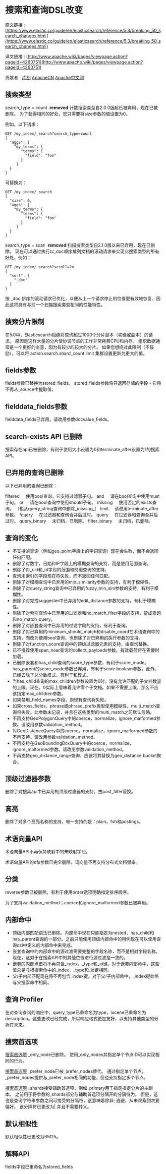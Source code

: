 # 搜索和查询DSL改变

原文链接 : [https://www.elastic.co/guide/en/elasticsearch/reference/5.3/breaking_50_search_changes.html](https://www.elastic.co/guide/en/elasticsearch/reference/5.3/breaking_50_search_changes.html)

译文链接 : [http://www.apache.wiki/pages/viewpage.action?pageId=4260751](http://www.apache.wiki/pages/viewpage.action?pageId=4260751)

贡献者 : [片刻](/display/~jiangzhonglian) [ApacheCN](/display/~apachecn) [Apache中文网](/display/~apachechina)

## 搜索类型

search_type = count  **removed**
计数搜索类型自2.0.0版起已被弃用，现在已被删除。 为了获得相同的好处，您只需要将size参数的值设置为0。

例如，以下请求：

```
GET /my_index/_search?search_type=count
{
  "aggs": {
    "my_terms": {
       "terms": {
         "field": "foo"
       }
     }
  }
}
```

可替换为：

```
GET /my_index/_search
{
  "size": 0,
  "aggs": {
    "my_terms": {
       "terms": {
         "field": "foo"
       }
     }
  }
}
```

search_type = scan  **removed**
扫描搜索类型自2.1.0版以来已弃用，现在已删除。 现在可以通过执行以_doc顺序排列文档的滚动请求来实现此搜索类型的所有好处，例如：

```
GET /my_index/_search?scroll=2m
{
  "sort": [
    "_doc"
  ]
}
```

按 _doc 排序的滚动请求已优化，以便从上一个请求停止的位置更有效地恢复，因此这将具有与前一个扫描搜索类型相同的性能特性。

## 搜索分片限制

在5.0中，Elasticsearch拒绝将查询超过1000个分片副本（初级或副本）的请求。 原因是这样大量的分片使协调节点的工作非常耗费CPU和内存。 组织数据通常是一个更好的主意，因为有较少的较大的分片。 如果您想绕过此限制（不鼓励），可以将 action.search.shard_count.limit 集群设置更新为更大的值。

## fields参数

fields参数已替换为stored_fields。 stored_fields参数将只返回存储的字段 - 它将不再从_source中提取值。

## fielddata_fields参数

fielddata_fields已弃用，请改用参数docvalue_fields。

## search-exists API 已删除

搜索存在api已被删除，有利于使用大小设置为0和terminate_after设置为1的搜索API。

## 已弃用的查询已删除

以下已弃用的查询已删除：

filtered
    使用bool查询，它支持过滤器子句。
and
    请在bool查询中使用must子句。
or
    请在bool查询中使用should子句。
missing
    使用否定的exists查询。 （也从query_string查询中删除_missing_）
limit
    请改用terminate_after参数。
fquery
    在过滤器和查询合并后过时。
query
    在过滤器和查询合并后过时。
query_binary
    未归档，已删除。
filter_binary
    未归档，已删除。

## 查询的变化

*   不支持的查询（例如geo_point字段上的字词查询）现在会失败，而不会返回任何匹配。
*   删除了对数字，日期和IP字段上的模糊查询的支持，而是使用范围查询。
*   删除了对_uid和_id字段的范围和前缀查询的支持。
*   查询未索引的字段现在将失败，而不返回任何匹配。
*   删除了对模糊查询中已弃用的min_similarity参数的支持，有利于模糊性。
*   删除了对query_string查询中已弃用的fuzzy_min_sim参数的支持，有利于模糊性。
*   删除了对完成suggester中已弃用的edit_distance参数的支持，有利于模糊性。
*   删除了对索引查询中已弃用的过滤器和no_match_filter字段的支持，赞成查询和no_match_query。
*   删除了对嵌套查询中已弃用的过滤字段的支持，有利于查询。
*   删除了对已弃用的minimum_should_match和disable_coord在术语查询中的支持，而改为使用bool查询。也删除了对已弃用的执行参数的支持。
*   删除了对function_score查询中的顶级过滤器元素的支持，由查询替换。
*   已不推荐使用span_near查询的collect_payloads参数。有效载荷将在需要时加载。
*   已删除嵌套和has_child查询的score_type参数，有利于score_mode。 has_parent的score_mode参数已弃用，有利于score boolean参数。此外，已经去除了总分数模式，有利于和模式。
*   当has_child查询的max_children参数设置为0时，没有允许匹配的子文档数量的上限。现在，0实际上意味着允许零个子文档。如果不需要上限，那么不应该指定max_children参数。
*   如果禁用_field_names字段，则现有查询将失败。
*   如果cross_fields，phrase或phrase_prefix类型使用模糊性，multi_match查询将失败。此参数未记录，并且在这些类型的multi_match之前默认忽略。
*   不再支持GeoPolygonQuery中的coerce，normalize，ignore_malformed参数。请改用参数validation_method。
*   对GeoDistanceQuery中的coerce，normalize，ignore_malformed参数的不再支持。请改用参数validation_method。
*   不再支持在GeoBoundingBoxQuery中的coerce，normalize，ignore_malformed参数。请改用参数validation_method。
*   不再支持geo_distance_range查询，应该将其替换为geo_distance bucket聚合。

## 顶级过滤器参数

删除了对搜索api中已弃用的顶级过滤器的支持，由post_filter替换。

## 高亮

删除了对多个高亮名称的支持，唯一支持的是：plain，fvh和postings。

## 术语向量API

术语向量API不再保持映射中的未映射字段。

术语向量API的dfs参数已完全删除。词向量不再支持分布式文档频率。

## 分类

reverse参数已被删除，有利于使用order选项明确指定排序顺序。

为了支持validation_method；coerce和ignore_malformed参数已被弃用。

## 内部命中

*   顶级内部匹配语法已删除。内部命中现在只能指定为nested，has_child和has_parent查询的一部分。之前只能使用顶级内部命中的用例现在可以使用查询dsl中定义的内部命中来完成。
*   嵌套查询中的内部命中的源过滤需要完整的字段名称，而不是相对字段名称。现在，这对于在搜索API中的其他位置进行源过滤是一致的。
*   嵌套的内部点击将不再包含_index，_type和_id键。对于嵌套内部命中，这些值总是与根搜索命中的_index，_type和_id键相同。
*   父/子内部匹配现在将不再包含_index键。对于父/子内部命中，_index键始终与父搜索命中相同。

## 查询 Profiler

在对查询查询的响应中，query_type已重命名为type，lucene已重命名为description。这些更改已经完成，所以响应格式更加友好，以支持其他类型的分析在未来。

## 搜索首选项

[搜索首选项](https://www.elastic.co/guide/en/elasticsearch/reference/5.0/search-request-preference.html) _only_node已删除。 使用_only_nodes并指定单个节点ID可以实现相同的行为。

[搜索首选项](https://www.elastic.co/guide/en/elasticsearch/reference/5.0/search-request-preference.html) _prefer_node已被_prefer_nodes替代。 通过指定单个节点，_prefer_nodes提供与_prefer_node相同的功能，但也支持指定多个节点。

[搜索首选项](https://www.elastic.co/guide/en/elasticsearch/reference/5.0/search-request-preference.html) _shards接受辅助首选项，例如_primary用于指定指定分片的主副本。 之前用于将参数的_shards部分与辅助首选项分隔开的分隔符为。 但是，这也是查询字符串参数之间可接受的分隔符，这意味着除非; 逃避，从未观察到次要偏好。 该分隔符已更改为| 并且不需要转义。

## 默认相似性

默认相似性已更改为BM25。

## 解释API

fields字段已重命名为stored_fields